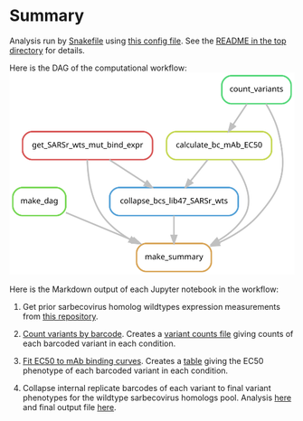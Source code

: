 # Summary

Analysis run by [Snakefile](../../Snakefile)
using [this config file](../../config.yaml).
See the [README in the top directory](../../README.md)
for details.

Here is the DAG of the computational workflow:
![dag.svg](dag.svg)

Here is the Markdown output of each Jupyter notebook in the
workflow:



1. Get prior sarbecovirus homolog wildtypes expression measurements from [this repository](https://github.com/jbloomlab/SARSr-CoV_homolog_survey).

2. [Count variants by barcode](count_variants.md).
   Creates a [variant counts file](../counts/variant_counts.csv)
   giving counts of each barcoded variant in each condition.

3. [Fit EC50 to mAb binding curves](compute_EC50.md).
   Creates a [table](../bc_mAb_EC50/bc_mAb_EC50.csv)
   giving the EC50 phenotype of each barcoded variant in each condition.

4. Collapse internal replicate barcodes of each variant to final variant phenotypes for the wildtype sarbecovirus homologs pool. Analysis [here](collapse_barcodes_lib47_SARSr-wts.md) and final output file [here](../final_variant_scores/final_variant_scores_lib47.csv).